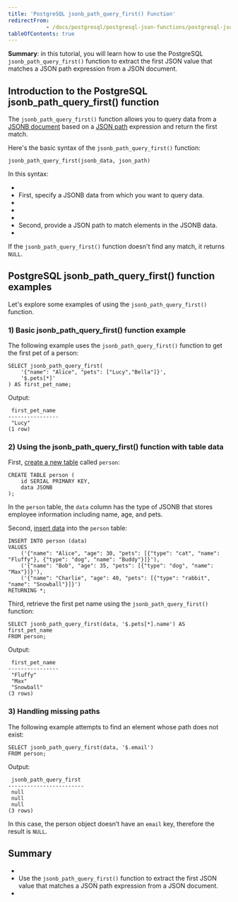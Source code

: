 ```yaml
---
title: 'PostgreSQL jsonb_path_query_first() Function'
redirectFrom: 
            - /docs/postgresql/postgresql-json-functions/postgresql-jsonb_path_query_first/
tableOfContents: true
---
```



**Summary**: in this tutorial, you will learn how to use the PostgreSQL `jsonb_path_query_first()` function to extract the first JSON value that matches a JSON path expression from a JSON document.





## Introduction to the PostgreSQL jsonb_path_query_first() function





The `jsonb_path_query_first()` function allows you to query data from a [JSONB document](/docs/postgresql/postgresql-json/) based on a [JSON path](https://www.postgresqltutorial.com/postgresql-json-functions/postgresql-json-path) expression and return the first match.





Here's the basic syntax of the `jsonb_path_query_first()` function:





```
jsonb_path_query_first(jsonb_data, json_path)
```





In this syntax:





- 
- First, specify a JSONB data from which you want to query data.
- 
-
- 
- Second, provide a JSON path to match elements in the JSONB data.
- 





If the `jsonb_path_query_first()` function doesn't find any match, it returns `NULL`.





## PostgreSQL jsonb_path_query_first() function examples





Let's explore some examples of using the `jsonb_path_query_first()` function.





### 1) Basic jsonb_path_query_first() function example





The following example uses the `jsonb_path_query_first()` function to get the first pet of a person:





```
SELECT jsonb_path_query_first(
    '{"name": "Alice", "pets": ["Lucy","Bella"]}',
    '$.pets[*]'
) AS first_pet_name;
```





Output:





```
 first_pet_name
----------------
 "Lucy"
(1 row)
```





### 2) Using the jsonb_path_query_first() function with table data





First, [create a new table](/docs/postgresql/postgresql-create-table) called `person`:





```
CREATE TABLE person (
    id SERIAL PRIMARY KEY,
    data JSONB
);
```





In the `person` table, the `data` column has the type of JSONB that stores employee information including name, age, and pets.





Second, [insert data](/docs/postgresql/postgresql-insert-multiple-rows) into the `person` table:





```
INSERT INTO person (data)
VALUES
    ('{"name": "Alice", "age": 30, "pets": [{"type": "cat", "name": "Fluffy"}, {"type": "dog", "name": "Buddy"}]}'),
    ('{"name": "Bob", "age": 35, "pets": [{"type": "dog", "name": "Max"}]}'),
    ('{"name": "Charlie", "age": 40, "pets": [{"type": "rabbit", "name": "Snowball"}]}')
RETURNING *;
```





Third, retrieve the first pet name using the `jsonb_path_query_first()` function:





```
SELECT jsonb_path_query_first(data, '$.pets[*].name') AS first_pet_name
FROM person;
```





Output:





```
 first_pet_name
----------------
 "Fluffy"
 "Max"
 "Snowball"
(3 rows)
```





### 3) Handling missing paths





The following example attempts to find an element whose path does not exist:





```
SELECT jsonb_path_query_first(data, '$.email')
FROM person;
```





Output:





```
 jsonb_path_query_first
------------------------
 null
 null
 null
(3 rows)
```





In this case, the person object doesn’t have an `email` key, therefore the result is `NULL`.





## Summary





- 
- Use the `jsonb_path_query_first()` function to extract the first JSON value that matches a JSON path expression from a JSON document.
- 


